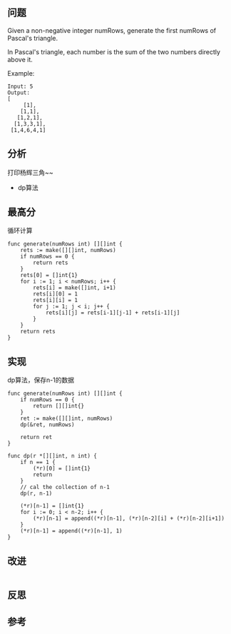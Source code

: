 ## 问题
Given a non-negative integer numRows, generate the first numRows of Pascal's triangle.


In Pascal's triangle, each number is the sum of the two numbers directly above it.

Example:
```
Input: 5
Output:
[
     [1],
    [1,1],
   [1,2,1],
  [1,3,3,1],
 [1,4,6,4,1]
```
## 分析
打印杨辉三角~~
- dp算法

## 最高分
循环计算
```golang
func generate(numRows int) [][]int {
    rets := make([][]int, numRows)
    if numRows == 0 {
        return rets
    }
    rets[0] = []int{1}
    for i := 1; i < numRows; i++ {
        rets[i] = make([]int, i+1)
        rets[i][0] = 1
        rets[i][i] = 1
        for j := 1; j < i; j++ {
            rets[i][j] = rets[i-1][j-1] + rets[i-1][j]
        }
    }
    return rets
}
```


## 实现
dp算法，保存n-1的数据
```golang
func generate(numRows int) [][]int {
    if numRows == 0 {
        return [][]int{}
    }
    ret := make([][]int, numRows)
    dp(&ret, numRows)

    return ret
}

func dp(r *[][]int, n int) {
    if n == 1 {
        (*r)[0] = []int{1}
        return
    }
    // cal the collection of n-1
    dp(r, n-1)

    (*r)[n-1] = []int{1}
    for i := 0; i < n-2; i++ {
        (*r)[n-1] = append((*r)[n-1], (*r)[n-2][i] + (*r)[n-2][i+1])
    }
    (*r)[n-1] = append((*r)[n-1], 1)
}
```

## 改进
```golang

```

## 反思

## 参考